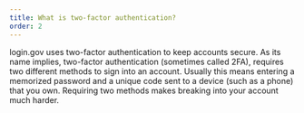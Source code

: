```yaml
---
title: What is two-factor authentication?
order: 2
---
```


login.gov uses two-factor authentication to keep accounts secure. As its name implies, two-factor authentication (sometimes called 2FA), requires two different methods to sign into an account. Usually this means entering a memorized password and a unique code sent to a device (such as a phone) that you own. Requiring two methods makes breaking into your account much harder.
